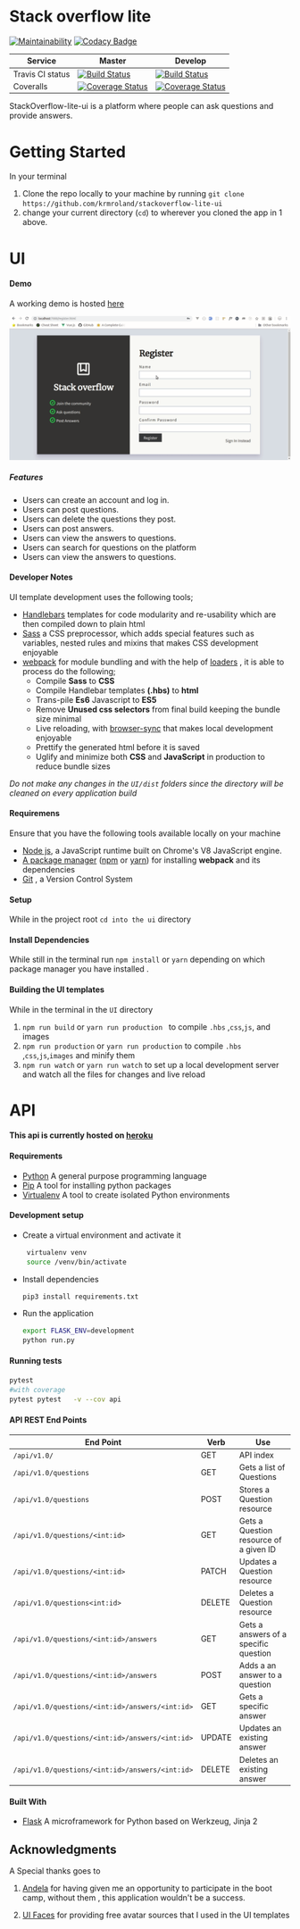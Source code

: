 # Stack overflow lite 

[![Maintainability](https://api.codeclimate.com/v1/badges/a0ff7755b693b7523265/maintainability)](https://codeclimate.com/github/krmroland/stackoverflow-lite-ui/maintainability)
[![Codacy Badge](https://api.codacy.com/project/badge/Grade/4f220c8d224a4603adfc367189499c12)](https://www.codacy.com/project/krmroland/stackoverflow-lite-ui/dashboard?utm_source=github.com&amp;utm_medium=referral&amp;utm_content=krmroland/stackoverflow-lite-ui&amp;utm_campaign=Badge_Grade_Dashboard)

| Service         | Master        | Develop    |
| -------------   |-------------|----------|
|Travis CI status | [![Build Status](https://travis-ci.org/krmroland/stackoverflow-lite-ui.svg?branch=master)](https://travis-ci.org/krmroland/stackoverflow-lite-ui)|[![Build Status](https://travis-ci.org/krmroland/stackoverflow-lite-ui.svg?branch=develop)](https://travis-ci.org/krmroland/stackoverflow-lite-ui)|
|Coveralls|[![Coverage Status](https://coveralls.io/repos/github/krmroland/stackoverflow-lite-ui/badge.svg)](https://coveralls.io/github/krmroland/stackoverflow-lite-ui)|[![Coverage Status](https://coveralls.io/repos/github/krmroland/stackoverflow-lite-ui/badge.svg?branch=e4049139-api)](https://coveralls.io/github/krmroland/stackoverflow-lite-ui?branch=develop)|



StackOverflow-lite-ui  is a platform where people can ask questions and provide answers.
# Getting Started
In your terminal 
1. Clone the repo locally to your machine by running `git clone https://github.com/krmroland/stackoverflow-lite-ui`
2. change your current directory (`cd`) to wherever you cloned the app in 1 above.

# UI

#### Demo
A working demo is hosted [here](https://krmroland.github.io/stackoverflow-lite-ui/)

![demo image](demo.gif "Demo")

##### Features
- Users can create an account and log in.
- Users can post questions.
- Users can delete the questions they post.
- Users can post answers.
- Users can view the answers to questions.
- Users can search for questions on the platform
- Users can view the answers to questions.

#### Developer Notes

UI template development uses the following tools;
- [Handlebars](https://handlebarsjs.com/) templates for code modularity and re-usability which are then compiled down to plain html
- [Sass](https://sass-lang.com/)  a CSS preprocessor, which adds special features such as variables, nested rules and mixins that makes CSS development enjoyable
- [webpack](https://webpack.js.org/) for module bundling and  with the help of [loaders](https://webpack.js.org/loaders/) , it is able to process do the following;
    - Compile **Sass** to **CSS**
    - Compile Handlebar templates **(.hbs)** to **html**
    - Trans-pile **Es6** Javascript to **ES5**
    - Remove **Unused css selectors**  from final build keeping the bundle size minimal
    - Live reloading, with [browser-sync](https://browsersync.io/) that makes local development enjoyable
    - Prettify the generated html before it is saved
    - Uglify and minimize both **CSS** and **JavaScript** in production to reduce bundle sizes
 
 
 _Do not make any changes in  the  `UI/dist` folders since the directory will be cleaned on every application build_



#### Requiremens
Ensure that you have the following tools available locally on your machine

-   [Node js](https://nodejs.org/en/), a JavaScript runtime built on Chrome's V8 JavaScript engine.
-   [A package manager](https://en.wikipedia.org/wiki/Package_manager) ([npm](https://www.npmjs.com/) or [yarn](https://yarnpkg.com/lang/en/)) for installing  **webpack** and its dependencies
-   [Git](https://git-scm.com/) , a Version Control System

#### Setup
While in the project root `cd into the ui` directory

#### Install Dependencies
While still in the terminal run `npm install` or  `yarn` depending on which package manager you have installed .

#### Building the UI templates
While in the terminal in the `UI` directory
 1. `npm run build` or `yarn run production ` to compile `.hbs` ,`css`,`js`, and images
 2. `npm run production` or `yarn run production` to compile `.hbs`  ,`css`,`js`,`images` and minify them
 3. `npm run watch` or `yarn run watch` to set up a local development server and watch all the files for changes and live reload

# API
#### This __api__ is currently hosted on [heroku](https://andela-stackoverflow.herokuapp.com/api/v1.0/)
#### Requirements
- [Python](https://www.python.org/) A general purpose programming language
- [Pip](https://pypi.org/project/pip/) A tool for installing python packages
- [Virtualenv](https://virtualenv.pypa.io/en/stable/)  A tool to create isolated Python environments

#### Development setup
- Create a virtual environment and activate it
    ```bash
     virtualenv venv
     source /venv/bin/activate
    ```
- Install dependencies 
    ```bash
    pip3 install requirements.txt
    ```
- Run the application
    ```bash
    export FLASK_ENV=development
    python run.py
    ```

#### Running tests
```bash
pytest
#with coverage
pytest pytest   -v --cov api
```
#### API REST End Points
| End Point                                           | Verb |Use                                   |
| ----------------------------------------------------|------|--------------------------------------|
|`/api/v1.0/`                                         |GET   |API index                             |
|`/api/v1.0/questions`                                |GET   |Gets a list of Questions              |
|`/api/v1.0/questions`                                |POST  |Stores a Question resource            |
|`/api/v1.0/questions/<int:id>`                       |GET   |Gets a Question resource of a given ID|
|`/api/v1.0/questions/<int:id> `                      |PATCH |Updates a Question resource           |
|`/api/v1.0/questions<int:id>`                        |DELETE|Deletes a Question resource           |
|`/api/v1.0/questions/<int:id>/answers`               |GET   |Gets a answers of a specific question |
|`/api/v1.0/questions/<int:id>/answers`               |POST  |Adds a an answer to a question        |
|`/api/v1.0/questions/<int:id>/answers/<int:id>`      |GET   |Gets a specific answer                |
|`/api/v1.0/questions/<int:id>/answers/<int:id>`      |UPDATE|Updates an existing answer            |
|`/api/v1.0/questions/<int:id>/answers/<int:id>`      |DELETE|Deletes an existing answer            |

#### Built With
- [Flask](http://flask.pocoo.org/) A microframework for Python based on Werkzeug, Jinja 2 

## Acknowledgments
 A Special thanks goes to 
1. [Andela](https://andela.com/) for having given me an opportunity to participate in the boot camp, without them , this application wouldn't be a success.

2. [UI Faces](https://uifaces.co/) for providing free avatar sources that I used in the UI templates